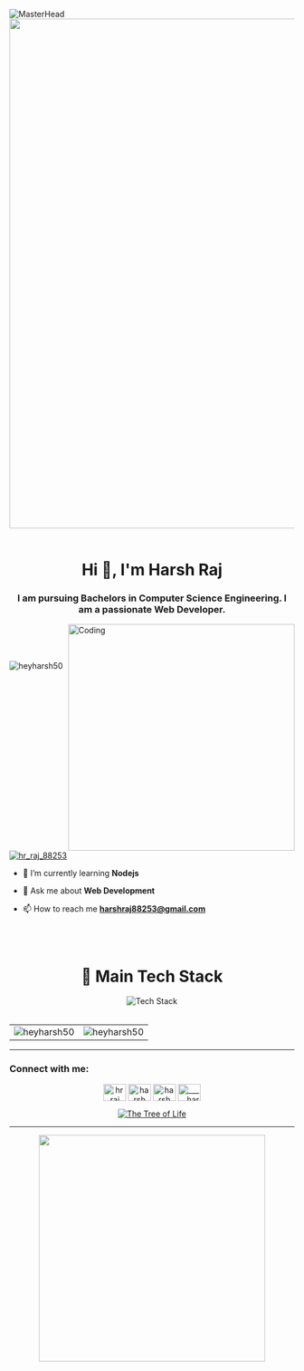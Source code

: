 ![MasterHead](https://user-images.githubusercontent.com/74038190/225813708-98b745f2-7d22-48cf-9150-083f1b00d6c9.gif)
<img src="https://user-images.githubusercontent.com/74038190/212284115-f47cd8ff-2ffb-4b04-b5bf-4d1c14c0247f.gif" width="900">
<br><br>
<h1 align="center">Hi 👋, I'm Harsh Raj</h1>
<h3 align="center">I am pursuing Bachelors in Computer Science Engineering. I am a passionate Web Developer.</h3>
<img align="right" alt="Coding" width="400" src="https://cdn.dribbble.com/users/1162077/screenshots/3848914/programmer.gif"> <br> <br> <br>

<p align="left"> <img src="https://komarev.com/ghpvc/?username=heyharsh50&label=Profile%20views&color=0e75b6&style=flat" alt="heyharsh50" /> </p>

<p align="left"> <a href="https://twitter.com/hr_raj_88253" target="blank"><img src="https://img.shields.io/twitter/follow/hr_raj_88253?logo=twitter&style=for-the-badge" alt="hr_raj_88253" /></a> </p>

- 🌱 I’m currently learning **Nodejs**

- 💬 Ask me about **Web Development**

- 📫 How to reach me **harshraj88253@gmail.com**


<br><br>

<div align="center">

  <h1>🚀 Main Tech Stack</h1>

  <img src="https://skillicons.dev/icons?i=c,cpp,mysql,js,react,html,css,nodejs,mongodb,figma&perline=5" alt="Tech Stack" /> 

</div>


<br>


<table>
  <tr>
    <td>
      <img src="https://github-readme-stats.vercel.app/api/top-langs?username=heyharsh50&show_icons=true&locale=en&layout=compact" alt="heyharsh50" />
    </td>
    <td>
      <img src="https://github-readme-streak-stats.herokuapp.com/?user=heyharsh50&" alt="heyharsh50" />
    </td>
  </tr>
</table>




---

<div align="center">
  
<h3 align="left">Connect with me:</h3>

  <p align="center">
<a href="https://twitter.com/hr_raj_88253" target="blank"><img align="center" src="https://raw.githubusercontent.com/rahuldkjain/github-profile-readme-generator/master/src/images/icons/Social/twitter.svg" alt="hr_raj_88253" height="30" width="40" /></a>
<a href="https://linkedin.com/in/harsh raj" target="blank"><img align="center" src="https://raw.githubusercontent.com/rahuldkjain/github-profile-readme-generator/master/src/images/icons/Social/linked-in-alt.svg" alt="harsh raj" height="30" width="40" /></a>
<a href="https://www.facebook.com/profile.php?id=100011571090628&mibextid=ZbWKwL" target="blank"><img align="center" src="https://raw.githubusercontent.com/rahuldkjain/github-profile-readme-generator/master/src/images/icons/Social/facebook.svg" alt="harsh" height="30" width="40" /></a>
<a href="https://instagram.com/_____harshraj____" target="blank"><img align="center" src="https://raw.githubusercontent.com/rahuldkjain/github-profile-readme-generator/master/src/images/icons/Social/instagram.svg" alt="_____harshraj____" height="30" width="40" /></a>
</p>
    <a href="https://www.linkedin.com/in/harsh-raj-a0a146220/" target="_blank">
    <img alt="The Tree of Life" src="https://user-images.githubusercontent.com/76179660/136558695-b3462e1a-8f29-4b7a-87c3-1e9d8aaa7829.png" />
  </a>
  
</div>

---

<div align="center">
<img src="https://user-images.githubusercontent.com/74038190/212747107-5b654ba5-31c6-4366-b42b-51b822e9bc52.gif" width="400">
</div>

